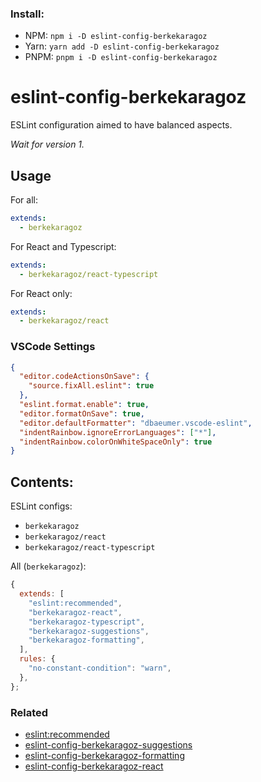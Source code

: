 ### Install:

- NPM: `npm i -D eslint-config-berkekaragoz`
- Yarn: `yarn add -D eslint-config-berkekaragoz`
- PNPM: `pnpm i -D eslint-config-berkekaragoz`

# eslint-config-berkekaragoz

ESLint configuration aimed to have balanced aspects.

_Wait for version 1._

## Usage

For all:

```yaml
extends:
  - berkekaragoz
```

For React and Typescript:

```yaml
extends:
  - berkekaragoz/react-typescript
```

For React only:

```yaml
extends:
  - berkekaragoz/react
```

### VSCode Settings

```json
{
  "editor.codeActionsOnSave": {
    "source.fixAll.eslint": true
  },
  "eslint.format.enable": true,
  "editor.formatOnSave": true,
  "editor.defaultFormatter": "dbaeumer.vscode-eslint",
  "indentRainbow.ignoreErrorLanguages": ["*"],
  "indentRainbow.colorOnWhiteSpaceOnly": true
}
```

## Contents:

ESLint configs:

- `berkekaragoz`
- `berkekaragoz/react`
- `berkekaragoz/react-typescript`

All (`berkekaragoz`):

```js
{
  extends: [
    "eslint:recommended",
    "berkekaragoz-react",
    "berkekaragoz-typescript",
    "berkekaragoz-suggestions",
    "berkekaragoz-formatting",
  ],
  rules: {
    "no-constant-condition": "warn",
  },
};
```

### Related

- [eslint:recommended](https://github.com/eslint/eslint/blob/main/conf/eslint-recommended.js)
- [eslint-config-berkekaragoz-suggestions](https://www.npmjs.com/package/eslint-config-berkekaragoz-suggestions)
- [eslint-config-berkekaragoz-formatting](https://www.npmjs.com/package/eslint-config-berkekaragoz-formatting)
- [eslint-config-berkekaragoz-react](https://www.npmjs.com/package/eslint-config-berkekaragoz-react)
